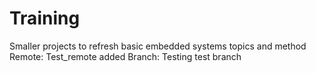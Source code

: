 # Training
Smaller projects to refresh basic embedded systems topics and method 
Remote: Test_remote added
Branch: Testing test branch
